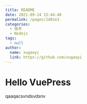 ```yaml
---
title: README
date: 2021-09-24 15:44:40
permalink: /pages/1d81e3
categories:
  - 技术
  - Nodejs
tags:
  - null
author:
  name: xugaoyi
  link: https://github.com/xugaoyi
---
```

# Hello VuePress

qaaqacsvndsvdsnv
